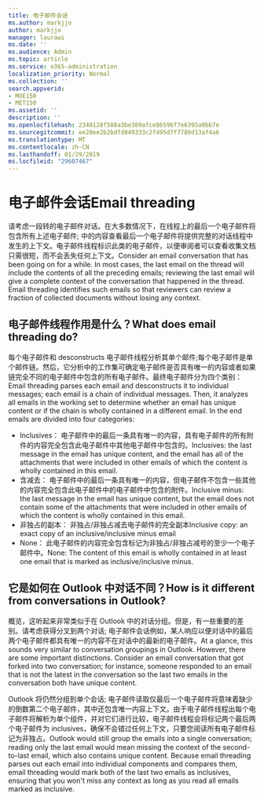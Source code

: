 ```yaml
---
title: 电子邮件会话
ms.author: markjjo
author: markjjo
manager: laurawi
ms.date: ''
ms.audience: Admin
ms.topic: article
ms.service: o365-administration
localization_priority: Normal
ms.collection: ''
search.appverid:
- MOE150
- MET150
ms.assetid: ''
description: ''
ms.openlocfilehash: 2340128f508a3be389afce86596f7e6395a0bb7e
ms.sourcegitcommit: ee28ee2b2bdfd049333c2f495d7f7780d13af4a6
ms.translationtype: MT
ms.contentlocale: zh-CN
ms.lasthandoff: 01/29/2019
ms.locfileid: "29607467"
---
```

# <a name="email-threading"></a><span data-ttu-id="a11ef-102">电子邮件会话</span><span class="sxs-lookup"><span data-stu-id="a11ef-102">Email threading</span></span>
<span data-ttu-id="a11ef-p101">请考虑一段转的电子邮件对话。在大多数情况下，在线程上的最后一个电子邮件将包含所有上述电子邮件; 中的内容查看最后一个电子邮件将提供完整的对话线程中发生的上下文。电子邮件线程标识此类的电子邮件，以便审阅者可以查看收集文档只需很短，而不会丢失任何上下文。</span><span class="sxs-lookup"><span data-stu-id="a11ef-p101">Consider an email conversation that has been going on for a while. In most cases, the last email on the thread will include the contents of all the preceding emails; reviewing the last email will give a complete context of the conversation that happened in the thread. Email threading identifies such emails so that reviewers can review a fraction of collected documents without losing any context.</span></span>

## <a name="what-does-email-threading-do"></a><span data-ttu-id="a11ef-106">电子邮件线程作用是什么？</span><span class="sxs-lookup"><span data-stu-id="a11ef-106">What does email threading do?</span></span>
<span data-ttu-id="a11ef-p102">每个电子邮件和 desconstructs 电子邮件线程分析其单个邮件;每个电子邮件是单个邮件链。然后，它分析中的工作集可确定电子邮件是否具有唯一的内容或者如果链完全不同的电子邮件中包含的所有电子邮件。最终电子邮件分为四个类别：</span><span class="sxs-lookup"><span data-stu-id="a11ef-p102">Email threading parses each email and desconstructs it to individual messages; each email is a chain of individual messages. Then, it analyzes all emails in the working set to determine whether an email has unique content or if the chain is wholly contained in a different email. In the end emails are divided into four categories:</span></span>
- <span data-ttu-id="a11ef-110">Inclusives： 电子邮件中的最后一条具有唯一的内容，具有电子邮件的所有附件的内容完全包含此电子邮件中其他电子邮件中包含的。</span><span class="sxs-lookup"><span data-stu-id="a11ef-110">Inclusives: the last message in the email has unique content, and the email has all of the attachments that were included in other emails of which the content is wholly contained in this email.</span></span>
- <span data-ttu-id="a11ef-111">含减去： 电子邮件中的最后一条具有唯一的内容，但电子邮件不包含一些其他的内容完全包含此电子邮件中的电子邮件中包含的附件。</span><span class="sxs-lookup"><span data-stu-id="a11ef-111">Inclusive minus: the last message in the email has unique content, but the email does not contain some of the attachments that were included in other emails of which the content is wholly contained in this email.</span></span>
- <span data-ttu-id="a11ef-112">非独占的副本： 非独占/非独占减去电子邮件的完全副本</span><span class="sxs-lookup"><span data-stu-id="a11ef-112">Inclusive copy: an exact copy of an inclusive/inclusive minus email</span></span>
- <span data-ttu-id="a11ef-113">None： 此电子邮件的内容完全包含标记为非独占/非独占减号的至少一个电子邮件中。</span><span class="sxs-lookup"><span data-stu-id="a11ef-113">None: The content of this email is wholly contained in at least one email that is marked as inclusive/inclusive minus.</span></span>

## <a name="how-is-it-different-from-conversations-in-outlook"></a><span data-ttu-id="a11ef-114">它是如何在 Outlook 中对话不同？</span><span class="sxs-lookup"><span data-stu-id="a11ef-114">How is it different from conversations in Outlook?</span></span>
<span data-ttu-id="a11ef-p103">概览，这听起来非常类似于在 Outlook 中的对话分组。但是，有一些重要的差别。请考虑获得分叉到两个对话; 电子邮件会话例如，某人响应以便对话中的最后两个电子邮件都具有唯一的内容不在对话中的最新的电子邮件。</span><span class="sxs-lookup"><span data-stu-id="a11ef-p103">At a glance, this sounds very similar to conversation groupings in Outlook. However, there are some important distinctions. Consider an email conversation that got forked into two conversation; for instance, someone responded to an email that is not the latest in the conversation so the last two emails in the conversation both have unique content.</span></span>

<span data-ttu-id="a11ef-p104">Outlook 将仍然分组到单个会话; 电子邮件读取仅最后一个电子邮件将意味着缺少的倒数第二个电子邮件，其中还包含唯一内容上下文。由于电子邮件线程出每个电子邮件将解析为单个组件，并对它们进行比较，电子邮件线程会将标记两个最后两个电子邮件为 inclusives，确保不会错过任何上下文，只要您阅读所有电子邮件标记为非独占。</span><span class="sxs-lookup"><span data-stu-id="a11ef-p104">Outlook would still group the emails into a single conversation; reading only the last email would mean missing the context of the second-to-last email, which also contains unique content. Because email threading parses out each email into individual components and compares them, email threading would mark both of the last two emails as inclusives, ensuring that you won't miss any context as long as you read all emails marked as inclusive.</span></span>